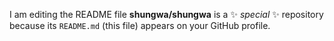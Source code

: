 I am editing the README file
**shungwa/shungwa** is a ✨ _special_ ✨ repository because its `README.md` (this file) appears on your GitHub profile.


